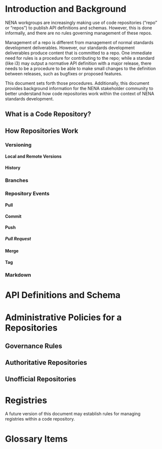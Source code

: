 # Introduction and Background

NENA workgroups are increasingly making use of code repositories (“repo” or “repos”) to publish API definitions and schemas. However, this is done informally, and there are no rules governing management of these repos.

Management of a repo is different from management of normal standards development deliverables. However, our standards development deliverables produce content that is committed to a repo. One immediate need for rules is a procedure for contributing to the repo; while a standard (like i3) may output a normative API definition with a major release, there needs to be a procedure to be able to make small changes to the definition between releases, such as bugfixes or proposed features.

This document sets forth those procedures. Additionally, this document provides background information for the NENA stakeholder community to better understand how code repositories work within the context of NENA standards development. 

## What is a Code Repository?

## How Repositories Work

### Versioning

#### Local and Remote Versions

#### History

### Branches

### Repository Events

#### Pull

#### Commit

#### Push

##### Pull Request

#### Merge

#### Tag

### Markdown

# API Definitions and Schema

# Administrative Policies for a Repositories

## Governance Rules

## Authoritative Repositories

## Unofficial Repositories

# Registries

A future version of this document may establish rules for managing registries within a code repository.

# Glossary Items

